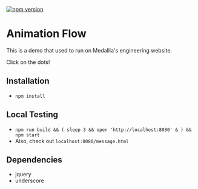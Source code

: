 [![npm version](https://badge.fury.io/js/animation-flow.svg)](https://badge.fury.io/js/animation-flow)

# Animation Flow

This is a demo that used to run on Medallia's engineering website.

Click on the dots!

## Installation
- `npm install`

## Local Testing
- `npm run build && ( sleep 3 && open 'http://localhost:8080' & ) && npm start`
- Also, check out `localhost:8080/message.html`

## Dependencies
- jquery
- underscore
